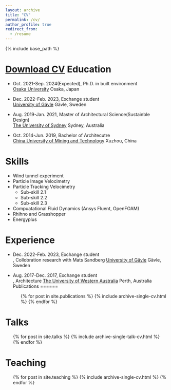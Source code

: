 ```yaml
---
layout: archive
title: "CV"
permalink: /cv/
author_profile: true
redirect_from:
  - /resume
---
```


{% include base_path %}

[Download CV](http://zitaojiang.github.io/files/CV_Zitao_Jiang_202306.pdf)
Education
======
- Oct. 2021-Sep. 2024(Expected), Ph.D. in built environment <br>
[Osaka University](https://www.osaka-u.ac.jp/en) Osaka, Japan

- Dec. 2022-Feb. 2023, Exchange student <br>
[University of Gävle](https://www.hig.se/Ext/En/University-of-Gavle.html) Gävle, Sweden

- Aug. 2019-Jan. 2021, Master of Architectural Science(Sustainble Design)<br>
[The University of Sydney](https://www.sydney.edu.au/) Sydney, Australia 

- Oct. 2014-Jun. 2019, Bachelor of Architecutre<br>
[China University of Mining and Technology](https://global.cumt.edu.cn/) Xuzhou, China
  
Skills
======
* Wind tunnel experiment
* Particle Image Velocimetry
* Particle Tracking Velocimetry
  * Sub-skill 2.1
  * Sub-skill 2.2
  * Sub-skill 2.3
* Compuatational Fluid Dynamics (Ansys Fluent, OpenFOAM)
* Rhihno and Grasshopper
* Energyplus

Experience
======
- Dec. 2022-Feb. 2023, Exchange student <br>, Collobration research with Mats Sandberg
[University of Gävle](https://www.hig.se/Ext/En/University-of-Gavle.html) Gävle, Sweden

- Aug. 2017-Dec. 2017, Exchange student<br>, Architecture
[The University of Western Australia](https://www.uwa.edu.au/) Perth, Australia
Publications
======
  <ul>{% for post in site.publications %}
    {% include archive-single-cv.html %}
  {% endfor %}</ul>
  
Talks
======
  <ul>{% for post in site.talks %}
    {% include archive-single-talk-cv.html %}
  {% endfor %}</ul>
  
Teaching
======
  <ul>{% for post in site.teaching %}
    {% include archive-single-cv.html %}
  {% endfor %}</ul>
  

